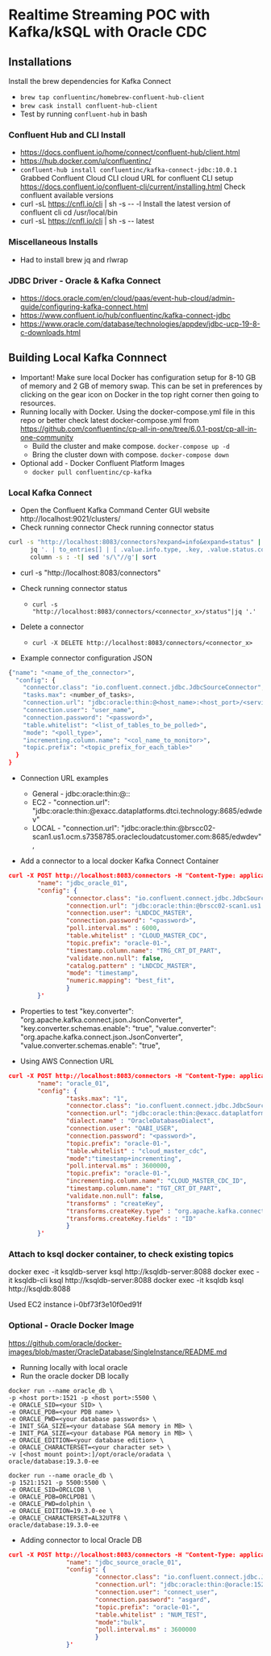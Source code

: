# Realtime Streaming POC with Kafka/kSQL with Oracle CDC 

## Installations

Install the brew dependencies for Kafka Connect
* `brew tap confluentinc/homebrew-confluent-hub-client`
* `brew cask install confluent-hub-client`
* Test by running `confluent-hub` in bash

### Confluent Hub and CLI Install
* https://docs.confluent.io/home/connect/confluent-hub/client.html
* https://hub.docker.com/u/confluentinc/
* `confluent-hub install confluentinc/kafka-connect-jdbc:10.0.1`
Grabbed Confluent Cloud CLI cloud
URL for confluent CLI setup https://docs.confluent.io/confluent-cli/current/installing.html 
Check confluent available versions
* curl -sL https://cnfl.io/cli | sh -s -- -l
Install the latest version of confluent cli
cd /usr/local/bin
* curl -sL https://cnfl.io/cli | sh -s -- latest

### Miscellaneous Installs
* Had to install brew jq and rlwrap

### JDBC Driver - Oracle & Kafka Connect
* https://docs.oracle.com/en/cloud/paas/event-hub-cloud/admin-guide/configuring-kafka-connect.html
* https://www.confluent.io/hub/confluentinc/kafka-connect-jdbc
* https://www.oracle.com/database/technologies/appdev/jdbc-ucp-19-8-c-downloads.html

## Building Local Kafka Connnect 
* Important! Make sure local Docker has configuration setup for 8-10 GB of memory 
and 2 GB of memory swap. This can be set in preferences by clicking on the gear icon on 
Docker in the top right corner then going to resources.  
* Running locally with Docker. Using the docker-compose.yml file in this repo or better check latest docker-compose.yml from https://github.com/confluentinc/cp-all-in-one/tree/6.0.1-post/cp-all-in-one-community
    * Build the cluster and make compose. `docker-compose up -d`
    * Bring the cluster down with compose. `docker-compose down`
* Optional add - Docker Confluent Platform Images
    * `docker pull confluentinc/cp-kafka`

### Local Kafka Connect
* Open the Confluent Kafka Command Center GUI website
http://localhost:9021/clusters/
* Check running connector Check running connector status
```bash
curl -s "http://localhost:8083/connectors?expand=info&expand=status" | \
      jq '. | to_entries[] | [ .value.info.type, .key, .value.status.connector.state,.value.status.tasks[].state,.value.info.config."connector.class"]|join(":|:")' | \
      column -s : -t| sed 's/\"//g'| sort
```
* curl -s "http://localhost:8083/connectors"
* Check running connector status
    * `curl -s "http://localhost:8083/connectors/<connector_x>/status"|jq '.'`
* Delete a connector 
    * `curl -X DELETE http://localhost:8083/connectors/<connector_x>`

* Example connector configuration JSON
```bash
{"name": "<name_of_the_connector>",
  "config": {
    "connector.class": "io.confluent.connect.jdbc.JdbcSourceConnector",
    "tasks.max": <number_of_tasks>,
    "connection.url": "jdbc:oracle:thin:@<host_name>:<host_port>/<service_name>",
    "connection.user": "user_name",
    "connection.password": "<password>",
    "table.whitelist": "<list_of_tables_to_be_polled>",
    "mode": "<poll_type>",
    "incrementing.column.name": "<col_name_to_monitor>",
    "topic.prefix": "<topic_prefix_for_each_table>"
  }
}
```
 
* Connection URL examples
    * General - jdbc:oracle:thin:@<host>:<port>:<SID> 
    * EC2 - "connection.url": "jdbc:oracle:thin:@exacc.dataplatforms.dtci.technology:8685/edwdev"
    * LOCAL - "connection.url": "jdbc:oracle:thin:@brscc02-scan1.us1.ocm.s7358785.oraclecloudatcustomer.com:8685/edwdev",
        
* Add a connector to a local docker Kafka Connect Container
```json
curl -X POST http://localhost:8083/connectors -H "Content-Type: application/json" -d '{
        "name": "jdbc_oracle_01",
        "config": {
                "connector.class": "io.confluent.connect.jdbc.JdbcSourceConnector",
                "connection.url": "jdbc:oracle:thin:@brscc02-scan1.us1.ocm.s7358785.oraclecloudatcustomer.com:8685/edwdev",
                "connection.user": "LNDCDC_MASTER",
                "connection.password": "<password>",
                "poll.interval.ms" : 6000,
                "table.whitelist" : "CLOUD_MASTER_CDC",
                "topic.prefix": "oracle-01-",
                "timestamp.column.name": "TRG_CRT_DT_PART",
                "validate.non.null": false,
                "catalog.pattern" : "LNDCDC_MASTER",
                "mode": "timestamp",
                "numeric.mapping": "best_fit",
                }
        }'
```

* Properties to test
"key.converter": "org.apache.kafka.connect.json.JsonConverter",
"key.converter.schemas.enable": "true",
"value.converter": "org.apache.kafka.connect.json.JsonConverter",
"value.converter.schemas.enable": "true",

* Using AWS Connection URL
```json
curl -X POST http://localhost:8083/connectors -H "Content-Type: application/json" -d '{
        "name": "oracle_01",
        "config": {
                "tasks.max": "1",
                "connector.class": "io.confluent.connect.jdbc.JdbcSourceConnector",
                "connection.url": "jdbc:oracle:thin:@exacc.dataplatforms.dtci.technology:8685/edwdev",
                "dialect.name" : "OracleDatabaseDialect",
                "connection.user": "QABI_USER",
                "connection.password": "<password>",
                "topic.prefix": "oracle-01-",
                "table.whitelist" : "cloud_master_cdc",
                "mode":"timestamp+incrementing",
                "poll.interval.ms" : 3600000,
                "topic.prefix": "oracle-01-",
                "incrementing.column.name": "CLOUD_MASTER_CDC_ID",
                "timestamp.column.name": "TGT_CRT_DT_PART",
                "validate.non.null": false,
                "transforms" : "createKey",
                "transforms.createKey.type" : "org.apache.kafka.connect.transforms.ValueToKey",
                "transforms.createKey.fields" : "ID"
                }
        }'
```
  
### Attach to ksql docker container, to check existing topics
docker exec -it ksqldb-server ksql http://ksqldb-server:8088
docker exec -it ksqldb-cli ksql http://ksqldb-server:8088
docker exec -it ksqldb ksql http://ksqldb:8088
      
Used EC2 instance i-0bf73f3e10f0ed91f

### Optional - Oracle Docker Image
https://github.com/oracle/docker-images/blob/master/OracleDatabase/SingleInstance/README.md
* Running locally with local oracle
* Run the oracle docker DB locally  
```
docker run --name oracle_db \
-p <host port>:1521 -p <host port>:5500 \
-e ORACLE_SID=<your SID> \
-e ORACLE_PDB=<your PDB name> \
-e ORACLE_PWD=<your database passwords> \
-e INIT_SGA_SIZE=<your database SGA memory in MB> \
-e INIT_PGA_SIZE=<your database PGA memory in MB> \
-e ORACLE_EDITION=<your database edition> \
-e ORACLE_CHARACTERSET=<your character set> \
-v [<host mount point>:]/opt/oracle/oradata \
oracle/database:19.3.0-ee
```

```
docker run --name oracle_db \
-p 1521:1521 -p 5500:5500 \
-e ORACLE_SID=ORCLCDB \
-e ORACLE_PDB=ORCLPDB1 \
-e ORACLE_PWD=dolphin \
-e ORACLE_EDITION=19.3.0-ee \
-e ORACLE_CHARACTERSET=AL32UTF8 \
oracle/database:19.3.0-ee
```

* Adding connector to local Oracle DB
```json
curl -X POST http://localhost:8083/connectors -H "Content-Type: application/json" -d '{
                "name": "jdbc_source_oracle_01",
                "config": {
                        "connector.class": "io.confluent.connect.jdbc.JdbcSourceConnector",
                        "connection.url": "jdbc:oracle:thin:@oracle:1521/ORCLPDB1",
                        "connection.user": "connect_user",
                        "connection.password": "asgard",
                        "topic.prefix": "oracle-01-",
                        "table.whitelist" : "NUM_TEST",
                        "mode":"bulk",
                        "poll.interval.ms" : 3600000
                        }
                }'
```
